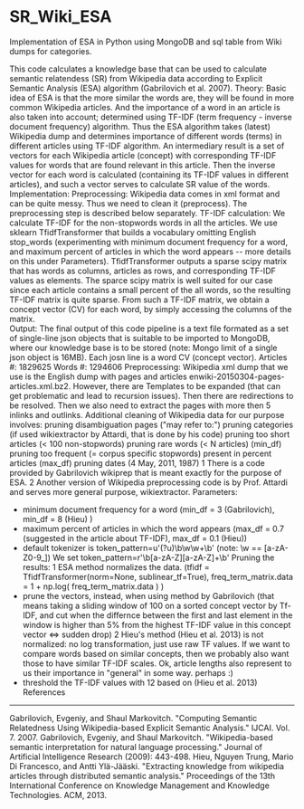 # SR_Wiki_ESA
Implementation of ESA in Python using MongoDB and sql table from Wiki dumps for categories.

This code calculates a knowledge base that can be used to calculate semantic relatendess (SR) from Wikipedia data
according to Explicit Semantic Analysis (ESA) algorithm (Gabrilovich et al. 2007).
Theory:
Basic idea of ESA is that the more similar the words are, they will be found in more common Wikipedia articles.
And the importance of a word in an article is also taken into account; determined using TF-IDF (term frequency -
inverse document frequency) algorithm. Thus the ESA algorithm takes (latest) Wikipedia dump and determines
importance of different words (terms) in different articles using TF-IDF algorithm. An intermediary result is a set
of vectors for each Wikipedia article (concept) with corresponding TF-IDF values for words that are found relevant
in this article. Then the inverse vector for each word is calculated (containing its TF-IDF values in different
articles), and such a vector serves to calculate SR value of the words. 
Implementation:
Preprocessing: Wikipedia data comes in xml format and can be quite messy. Thus we need to clean it (preprocess).
The preprocessing step is described below separately.
TF-IDF calculation: We calculate TF-IDF for the non-stopwords words in all the articles. We use sklearn
TfidfTransformer that builds a vocabulary omitting English stop_words (experimenting with minimum document frequency
for a word, and maximum percent of articles in which the word appears -- more details on this under Parameters).
TfidfTransformer outputs a sparse scipy matrix that has words as columns, articles as rows, and corresponding TF-IDF
values as elements. The sparce scipy matrix is well suited for our case since each article contains a small percent
of the all words, so the resulting TF-IDF matrix is quite sparse. From such a TF-IDF matrix, we obtain a concept
vector (CV) for each word, by simply accessing the columns of the matrix.  
Output: The final output of this code pipeline is a text file formated as a set of single-line json objects that is
suitable to be imported to MongoDB, where our knowledge base is to be stored (note: Mongo limit of a single json
object is 16MB). Each josn line is a word CV (concept vector).
Articles #:  1829625
Words #:  1294606
Preprocessing:
Wikipedia xml dump that we use is the English dump with pages and articles enwiki-20150304-pages-articles.xml.bz2.
However, there are Templates to be expanded (that can get problematic and lead to recursion issues). Then there are
redirections to be resolved. Then we also need to extract the pages with more then 5 inlinks and outlinks.
Additional cleaning of Wikipedia data for our purpose involves:
      pruning disambiguation pages ("may refer to:")
      pruning categories (if used wikiextractor by Attardi, that is done by his code)
      pruning too short articles (< 100 non-stopwords)
      pruning rare words (< N articles) (min_df)
      pruning too frequent (= corpus specific stopwords) present in percent articles (max_df)
      pruning dates (4 May, 2011, 1987)
1 There is a code provided by Gabrilovich wikiprep that is meant exactly for the purpose of ESA.
2 Another version of Wikipedia preprocessing code is by Prof. Attardi and serves more general purpose, wikiextractor.
Parameters:
- minimum document frequency for a word (min_df = 3 (Gabrilovich), min_df = 8 (Hieu) )
- maximum percent of articles in which the word appears (max_df = 0.7 (suggested in the article about TF-IDF), max_df = 0.1 (Hieu))
- default tokenizer is token_pattern=u'(?u)\b\w\w+\b'  (note: \w == [a-zA-Z0-9_])
We set token_pattern=r'\b[a-zA-Z][a-zA-Z]+\b'
Pruning the results:
1 ESA method normalizes the data. 
(tfidf = TfidfTransformer(norm=None, sublinear_tf=True), freq_term_matrix.data = 1 + np.log( freq_term_matrix.data ) )
- prune the vectors, instead, when using method by Gabrilovich (that means taking a sliding window of 100 on a sorted
concept vector by Tf-IDF, and cut when the differnce between the first and last element in the window is higher than
5% from the highest TF-IDF value in this concept vector <=> sudden drop)
2 Hieu's method (Hieu et al. 2013) is not normalized: no log transformation, just use raw TF values. 
If we want to compare words based on similar concepts, then we probably also want those to have similar TF-IDF scales. 
Ok, article lengths also represent to us their importance in "general" in some way. perhaps :)
- threshold the TF-IDF values with 12 based on (Hieu et al. 2013)
References
----------
Gabrilovich, Evgeniy, and Shaul Markovitch. "Computing Semantic Relatedness Using Wikipedia-based Explicit Semantic
Analysis." IJCAI. Vol. 7. 2007.
Gabrilovich, Evgeniy, and Shaul Markovitch. "Wikipedia-based semantic interpretation for natural language processing."
Journal of Artificial Intelligence Research (2009): 443-498.
Hieu, Nguyen Trung, Mario Di Francesco, and Antti Ylä-Jääski. "Extracting knowledge from wikipedia articles through
distributed semantic analysis." Proceedings of the 13th International Conference on Knowledge Management and Knowledge
Technologies. ACM, 2013.
